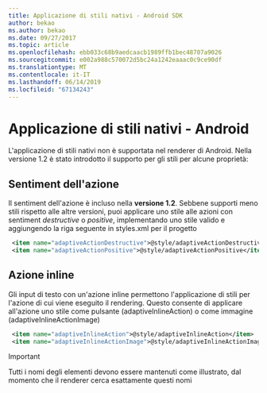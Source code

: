 ```yaml
---
title: Applicazione di stili nativi - Android SDK
author: bekao
ms.author: bekao
ms.date: 09/27/2017
ms.topic: article
ms.openlocfilehash: ebb033c68b9aedcaacb1989ffb1bec48707a9026
ms.sourcegitcommit: e002a988c570072d5bc24a1242eaaac0c9ce90df
ms.translationtype: MT
ms.contentlocale: it-IT
ms.lasthandoff: 06/14/2019
ms.locfileid: "67134243"
---
```

# <a name="native-styling---android"></a>Applicazione di stili nativi - Android

L'applicazione di stili nativi non è supportata nel renderer di Android. Nella versione 1.2 è stato introdotto il supporto per gli stili per alcune proprietà:

## <a name="action-sentiment"></a>Sentiment dell'azione

Il sentiment dell'azione è incluso nella **versione 1.2**. Sebbene supporti meno stili rispetto alle altre versioni, puoi applicare uno stile alle azioni con sentiment *destructive* o *positive*, implementando uno stile valido e aggiungendo la riga seguente in styles.xml per il progetto

```styles.xml
 <item name="adaptiveActionDestructive">@style/adaptiveActionDestructive</item>
 <item name="adaptiveActionPositive">@style/adaptiveActionPositive</item>
```

## <a name="inline-action"></a>Azione inline

Gli input di testo con un'azione inline permettono l'applicazione di stili per l'azione di cui viene eseguito il rendering. Questo consente di applicare all'azione uno stile come pulsante (adaptiveInlineAction) o come immagine (adaptiveInlineActionImage)

```styles.xml
 <item name="adaptiveInlineAction">@style/adaptiveInlineAction</item>
 <item name="adaptiveInlineActionImage">@style/adaptiveInlineActionImage</item>
```

> [!IMPORTANT]
> Tutti i nomi degli elementi devono essere mantenuti come illustrato, dal momento che il renderer cerca esattamente questi nomi
